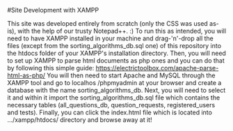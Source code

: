 #Site Development with XAMPP

This site was developed entirely from scratch (only the CSS was used as-is), with the help of our trusty Notepad++. :)
To run this as intended, you will need to have XAMPP installed in your machine and drag-'n'-drop all the files (except from
the sorting_algorithms_db.sql one) of this repository into the htdocs folder of your XAMPP's installation directory. Then,
you will need to set up XAMPP to parse html documents as php ones and you can do that by following this simple guide:
https://electrictoolbox.com/apache-parse-html-as-php/
You will then need to start Apache and MySQL through the XAMPP tool and go to localhos /phpmyadmin at
your browser and create a database with the name sorting_algorithms_db. Next, you will need to select it and within it
import the sorting_algorithms_db.sql file which contains the necessary tables (all_questions_db, question_requests, registered_users and tests).
Finally, you can click the index.html file which is located into .../xampp/htdocs/ directory and browse away at it!

